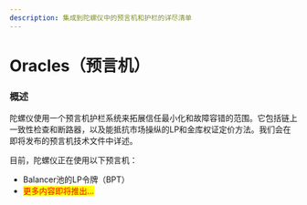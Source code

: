 ```yaml
---
description: 集成到陀螺仪中的预言机和护栏的详尽清单
---
```


# Oracles（预言机）

### 概述

陀螺仪使用一个预言机护栏系统来拓展信任最小化和故障容错的范围。它包括链上一致性检查和断路器，以及能抵抗市场操纵的LP和金库权证定价方法。我们会在即将发布的预言机技术文件中详述。

目前，陀螺仪正在使用以下预言机：

* Balancer池的LP令牌（BPT）
* <mark style="color:red;">更多内容即将推出...</mark>

